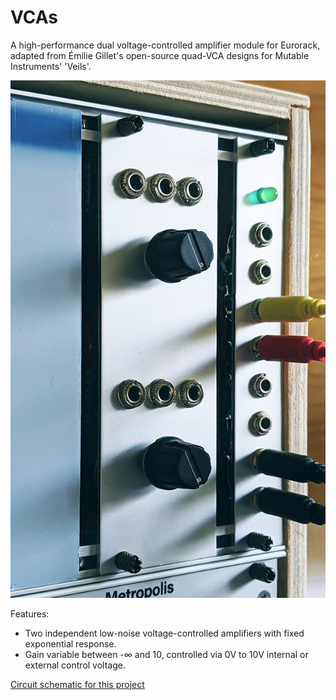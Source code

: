 # VCAs
A high-performance dual voltage-controlled amplifier module for Eurorack, adapted from Émilie Gillet's open-source quad-VCA designs for Mutable Instruments' 'Veils'.

![VCAs](images/VCAs_small.jpg)

Features:
* Two independent low-noise voltage-controlled amplifiers with fixed exponential response.
* Gain variable between -∞ and 10, controlled via 0V to 10V internal or external control voltage.

[Circuit schematic for this project](schematic/Dual_VCA_Schematic.pdf)
